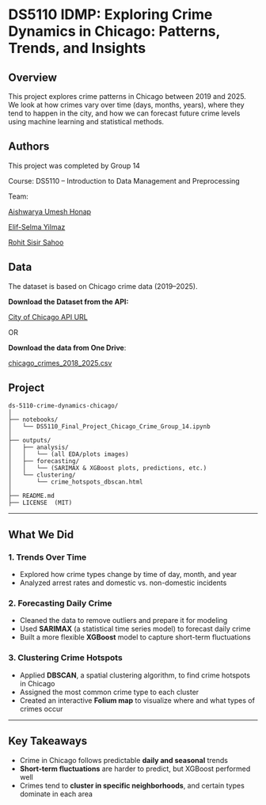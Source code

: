 # DS5110 IDMP: Exploring Crime Dynamics in Chicago: Patterns, Trends, and Insights


## Overview

This project explores crime patterns in Chicago between 2019 and 2025. We look at how crimes vary over time (days, months, years), where they tend to happen in the city, and how we can forecast future crime levels using machine learning and statistical methods.

## Authors
This project was completed by Group 14

Course: DS5110 – Introduction to Data Management and Preprocessing

Team: 

[Aishwarya Umesh Honap](honap.ai@northeastern.edu )		

[Elif-Selma Yilmaz](yilmaz.el@northeastern.edu )	

[Rohit Sisir Sahoo](sahoo.ro@northeastern.edu)

## Data
The dataset is based on Chicago crime data (2019–2025).

**Download the Dataset from the API:**

[City of Chicago API URL](https://data.cityofchicago.org/resource/crimes.json?$limit=1600000&$offset=1)

OR 

**Download the data from One Drive**:

[chicago_crimes_2018_2025.csv](https://northeastern-my.sharepoint.com/:x:/g/personal/sahoo_ro_northeastern_edu/ESxGC3oVmaxKm8EOvMe68QwBsbUntDwv0q1agKqREQZQow?e=RTTHC)


## Project 
```
ds-5110-crime-dynamics-chicago/
│
├── notebooks/
│   └── DS5110_Final_Project_Chicago_Crime_Group_14.ipynb
│
├── outputs/
│   ├── analysis/
│   │   └── (all EDA/plots images)
│   ├── forecasting/
│   │   └── (SARIMAX & XGBoost plots, predictions, etc.)
│   └── clustering/
│       └── crime_hotspots_dbscan.html
│
├── README.md
├── LICENSE  (MIT)
```
---

## What We Did

### 1. **Trends Over Time**
- Explored how crime types change by time of day, month, and year
- Analyzed arrest rates and domestic vs. non-domestic incidents

### 2. **Forecasting Daily Crime**
- Cleaned the data to remove outliers and prepare it for modeling
- Used **SARIMAX** (a statistical time series model) to forecast daily crime
- Built a more flexible **XGBoost** model to capture short-term fluctuations

### 3. **Clustering Crime Hotspots**
- Applied **DBSCAN**, a spatial clustering algorithm, to find crime hotspots in Chicago
- Assigned the most common crime type to each cluster
- Created an interactive **Folium map** to visualize where and what types of crimes occur

---

## Key Takeaways

- Crime in Chicago follows predictable **daily and seasonal** trends  
- **Short-term fluctuations** are harder to predict, but XGBoost performed well  
- Crimes tend to **cluster in specific neighborhoods**, and certain types dominate in each area
